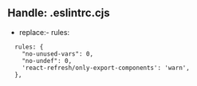 ## Handle: .eslintrc.cjs
* replace:- rules:
```
  rules: {
    "no-unused-vars": 0,
    "no-undef": 0,
    'react-refresh/only-export-components': 'warn',
  },
```